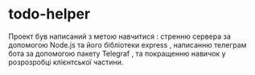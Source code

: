# todo-helper
Проект був написаний з метою навчитися : стренню сервера за допомогою Node.js та його бібліотеки express , написанню телеграм бота за допомогою пакету Telegraf , 
та покращенню навичок у розрозробці клієнтської частини.

